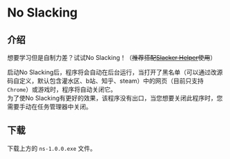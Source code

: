 # No Slacking

## 介绍

想要学习但是自制力差？试试No Slacking！（~~推荐搭配[Slacker Helper](https://github.com/hutaooatuh/Slacker_Helper)使用~~）

启动No Slacking后，程序将会自动在后台运行，当打开了黑名单（可以通过改源码自定义，默认包含灌水区、b站、知乎、steam）中的网页（目前只支持`Chrome`）或游戏时，程序将自动关闭它。\
为了使No Slacking有更好的效果，该程序没有出口，当您想要关闭此程序时，您需要手动在任务管理器中关闭。

## 下载

下载上方的 `ns-1.0.0.exe` 文件。
